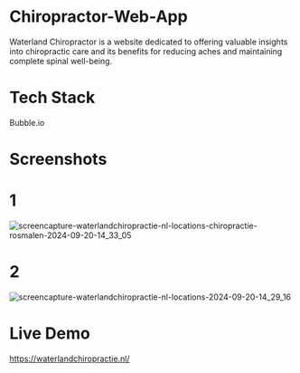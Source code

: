 # Chiropractor-Web-App
Waterland Chiropractor is a website dedicated to offering valuable insights into chiropractic care and its benefits for reducing aches and maintaining complete spinal well-being.

# Tech Stack
Bubble.io

# Screenshots
# 1

![screencapture-waterlandchiropractie-nl-locations-chiropractie-rosmalen-2024-09-20-14_33_05](https://github.com/user-attachments/assets/1ff6e03a-337b-4b07-be9c-66a75fb032c8)
# 2

![screencapture-waterlandchiropractie-nl-locations-2024-09-20-14_29_16](https://github.com/user-attachments/assets/59154867-7b3f-411f-88dc-d746d9b19feb)

# Live Demo
https://waterlandchiropractie.nl/




